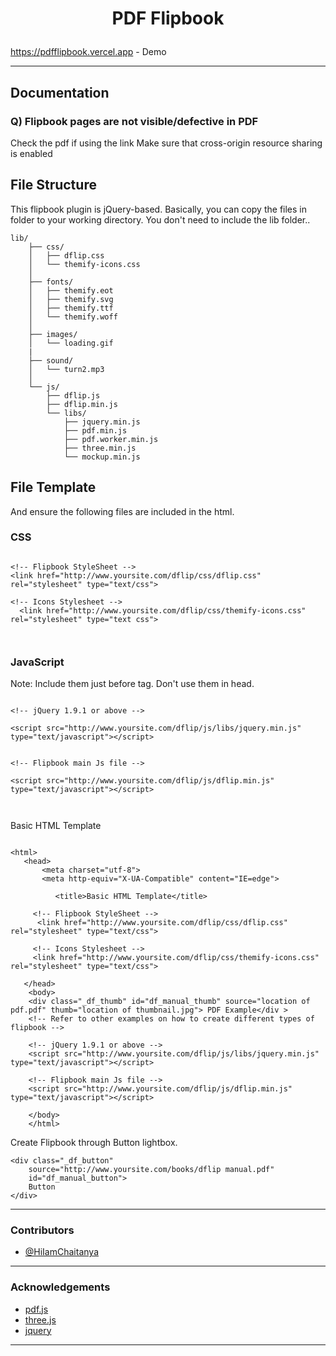 # <p align="center">PDF Flipbook</p>

<https://pdfflipbook.vercel.app> - Demo

---

## Documentation

### Q) Flipbook pages are not visible/defective in PDF

Check the pdf if using the link Make sure that cross-origin resource sharing is enabled

## File Structure

This flipbook plugin is jQuery-based. Basically, you can copy the files in folder to your working directory. You don't need to include the lib folder..

```
lib/ 
    ├── css/
    │   ├── dflip.css
    │   └── themify-icons.css
    │
    ├── fonts/
    │   ├── themify.eot
    │   ├── themify.svg
    │   ├── themify.ttf
    │   └── themify.woff
    │
    ├── images/
    │   └── loading.gif
    |
    ├── sound/
    │   └── turn2.mp3
    │
    └── js/
        ├── dflip.js
        ├── dflip.min.js
        └── libs/
            ├── jquery.min.js
            ├── pdf.min.js
            ├── pdf.worker.min.js
            ├── three.min.js
            └── mockup.min.js

```

## File Template

And ensure the following files are included in the html.

### CSS

```
            
<!-- Flipbook StyleSheet -->
<link href="http://www.yoursite.com/dflip/css/dflip.css" rel="stylesheet" type="text/css">

<!-- Icons Stylesheet -->
  <link href="http://www.yoursite.com/dflip/css/themify-icons.css" rel="stylesheet" type="text css">
            
        
```

### JavaScript

Note: Include them just before </body> tag. Don't use them in head.

```
            
<!-- jQuery 1.9.1 or above -->

<script src="http://www.yoursite.com/dflip/js/libs/jquery.min.js" type="text/javascript"></script>


<!-- Flipbook main Js file -->

<script src="http://www.yoursite.com/dflip/js/dflip.min.js" type="text/javascript"></script>
            
        
```

Basic HTML Template

```

<html>
   <head>
       <meta charset="utf-8">
       <meta http-equiv="X-UA-Compatible" content="IE=edge">
       
          <title>Basic HTML Template</title>

     <!-- Flipbook StyleSheet -->
      <link href="http://www.yoursite.com/dflip/css/dflip.css" rel="stylesheet" type="text/css">

     <!-- Icons Stylesheet -->
     <link href="http://www.yoursite.com/dflip/css/themify-icons.css" rel="stylesheet" type="text/css">

   </head>
    <body>
    <div class="_df_thumb" id="df_manual_thumb" source="location of pdf.pdf" thumb="location of thumbnail.jpg"> PDF Example</div >
    <!-- Refer to other examples on how to create different types of flipbook -->

    <!-- jQuery 1.9.1 or above -->
    <script src="http://www.yoursite.com/dflip/js/libs/jquery.min.js" type="text/javascript"></script>

    <!-- Flipbook main Js file -->
    <script src="http://www.yoursite.com/dflip/js/dflip.min.js" type="text/javascript"></script>

    </body>
    </html>
```

Create Flipbook through Button lightbox.

```
<div class="_df_button"
    source="http://www.yoursite.com/books/dflip manual.pdf"
    id="df_manual_button">
    Button
</div>
```
---
### Contributors

- [@HiIamChaitanya](https://www.github.com/HiIamChaitanya)

---

### Acknowledgements

- [pdf.js]()
- [three.js]()
- [jquery]()

---
